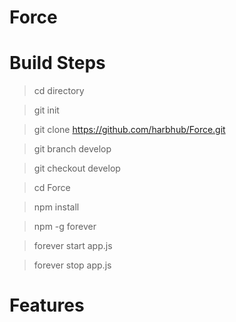 # Force

# Build Steps

> cd directory

> git init

> git clone https://github.com/harbhub/Force.git

> git branch develop

> git checkout develop

> cd Force

> npm install

> npm -g forever

> forever start app.js

> forever stop app.js

# Features

